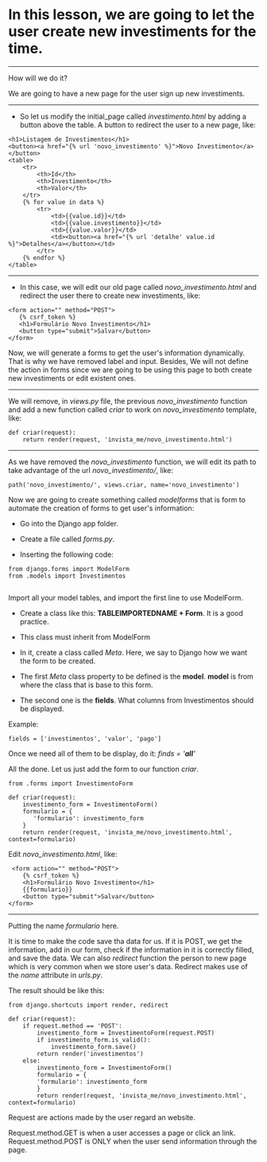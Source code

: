 # In this lesson, we are going to let the user create new investiments for the time.

***

How will we do it?

We are going to have a new page for the user sign up new investiments.

***

* So let us modify the initial_page called _investimento.html_ by adding a button above the table. A button to redirect the user to a new page, like:

```
<h1>Listagem de Investimentos</h1>
<button><a href="{% url 'novo_investimento' %}">Novo Investimento</a></button>
<table>
    <tr>
        <th>Id</th>
        <th>Investimento</th>
        <th>Valor</th>
    </tr>
    {% for value in data %}
        <tr>
            <td>{{value.id}}</td>
            <td>{{value.investimento}}</td>
            <td>{{value.valor}}</td>
            <td><button><a href="{% url 'detalhe' value.id %}">Detalhes</a></button></td>
        </tr>
    {% endfor %}
</table>

```

 ***

 * In this case, we will edit our old page called *novo_investimento.html* and redirect the user there to create new investiments, like:

 ```
 <form action="" method="POST">
    {% csrf_token %}
    <h1>Formulário Novo Investimento</h1>
    <button type="submit">Salvar</button>
</form>
 ```
Now, we will generate a forms to get the user's information dynamically. That is why we have removed label and input.
Besides, We will not define the action in forms since we are going to be using this page to both create new investiments or edit existent ones.

***

We will remove, in _views.py_ file, the previous *novo_investimento* function and add a new function called _criar_ to work on *novo_investimento* template, like:

```
def criar(request):
    return render(request, 'invista_me/novo_investimento.html')
```

***

As we have removed the *novo_investimento* function, we will edit its path to take advantage of the url *novo_investimento/*, like:

```
path('novo_investimento/', views.criar, name='novo_investimento')
```

Now we are going to create something called _modelforms_ that is form to automate the creation of forms to get user's information:

* Go into the Django app folder.

* Create a file called _forms.py_.

* Inserting the following code:

```
from django.forms import ModelForm
from .models import Investimentos


```
Import all your model tables, and import the first line to use ModelForm.

* Create a class like this: **TABLEIMPORTEDNAME + Form**. It is a good practice.

* This class must inherit from ModelForm

* In it, create a class called _Meta_. Here, we say to Django how we want the form to be created.

* The first _Meta_ class property to be defined is the **model**. **model** is from where the class that is base to this form.

* The second one is the **fields**. What columns from Investimentos should be displayed.

Example: 
```
fields = ['investimentos', 'valor', 'pago']
```
Once we need all of them to be display, do it: _finds = '__all__'_

All the done. Let us just add the form to our function _criar_.

```
from .forms import InvestimentoForm

def criar(request):
    investimento_form = InvestimentoForm()
    formulario = {
       'formulario': investimento_form 
    }
    return render(request, 'invista_me/novo_investimento.html', context=formulario)
```

Edit *novo_investimento.html*, like:

```
 <form action="" method="POST">
    {% csrf_token %}
    <h1>Formulário Novo Investimento</h1>
    {{formulario}}
    <button type="submit">Salvar</button>
</form>
```
***

Putting the name _formulario_ here.

It is time to make the code save tha data for us. 
If it is POST, we get the information, add in our form, check if the information in it is correctly filled, and save the data. We can also _redirect_ function the person to new page which is very common when we store user's data. Redirect makes use of the _name_ attribute in _urls.py_.

The result should be like this:
```
from django.shortcuts import render, redirect

def criar(request):
    if request.method == 'POST':
        investimento_form = InvestimentoForm(request.POST)
        if investimento_form.is_valid():
            investimento_form.save()
        return render('investimentos')
    else:
        investimento_form = InvestimentoForm()
        formulario = {
        'formulario': investimento_form 
        }
        return render(request, 'invista_me/novo_investimento.html', context=formulario)    
```
Request are actions made by the user regard an website.

Request.method.GET is when a user accesses a page or click an link.
Request.method.POST is ONLY when the user send information through the page.
